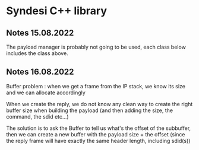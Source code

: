 # Syndesi C++ library


## Notes 15.08.2022

The payload manager is probably not going to be used, each class below includes the class above.


## Notes 16.08.2022

Buffer problem : when we get a frame from the IP stack, we know its size and we can allocate accordingly

When we create the reply, we do not know any clean way to create the right buffer size when building the payload (and then adding the size, the command, the sdid etc...)

The solution is to ask the Buffer to tell us what's the offset of the subbuffer, then we can create a new buffer with the payload size + the offset (since the reply frame will have exactly the same header length, including sdid(s))

